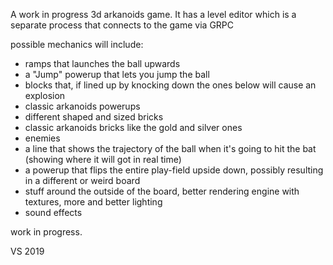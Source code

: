 A work in progress 3d arkanoids game.
It has a level editor which is a separate process that connects to the game via GRPC 

possible mechanics will include:
- ramps that launches the ball upwards
- a "Jump" powerup that lets you jump the ball
- blocks that, if lined up by knocking down the ones below will cause an explosion
- classic arkanoids powerups
- different shaped and sized bricks
- classic arkanoids bricks like the gold and silver ones
- enemies
- a line that shows the trajectory of the ball when it's going to hit the bat (showing where it will got in real time)
- a powerup that flips the entire play-field upside down, possibly resulting in a different or weird board
- stuff around the outside of the board, better rendering engine with textures, more and better lighting
- sound effects

work in progress.

VS 2019
